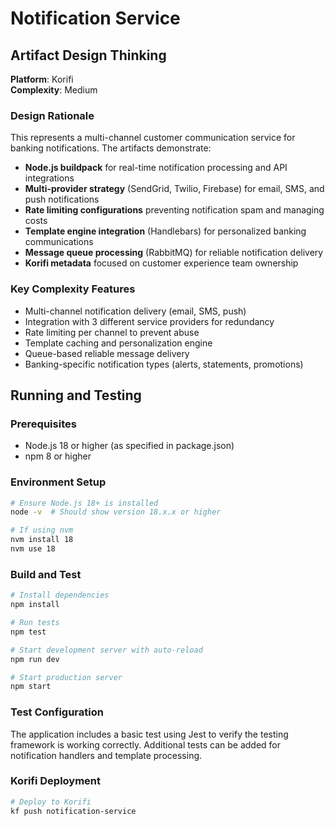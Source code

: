 # Notification Service

## Artifact Design Thinking

**Platform**: Korifi  
**Complexity**: Medium

### Design Rationale
This represents a multi-channel customer communication service for banking notifications. The artifacts demonstrate:

- **Node.js buildpack** for real-time notification processing and API integrations
- **Multi-provider strategy** (SendGrid, Twilio, Firebase) for email, SMS, and push notifications
- **Rate limiting configurations** preventing notification spam and managing costs
- **Template engine integration** (Handlebars) for personalized banking communications
- **Message queue processing** (RabbitMQ) for reliable notification delivery
- **Korifi metadata** focused on customer experience team ownership

### Key Complexity Features
- Multi-channel notification delivery (email, SMS, push)
- Integration with 3 different service providers for redundancy
- Rate limiting per channel to prevent abuse
- Template caching and personalization engine
- Queue-based reliable message delivery
- Banking-specific notification types (alerts, statements, promotions)

## Running and Testing

### Prerequisites
- Node.js 18 or higher (as specified in package.json)
- npm 8 or higher

### Environment Setup
```bash
# Ensure Node.js 18+ is installed
node -v  # Should show version 18.x.x or higher

# If using nvm
nvm install 18
nvm use 18
```

### Build and Test
```bash
# Install dependencies
npm install

# Run tests
npm test

# Start development server with auto-reload
npm run dev

# Start production server
npm start
```

### Test Configuration
The application includes a basic test using Jest to verify the testing framework is working correctly. Additional tests can be added for notification handlers and template processing.

### Korifi Deployment
```bash
# Deploy to Korifi
kf push notification-service
```
